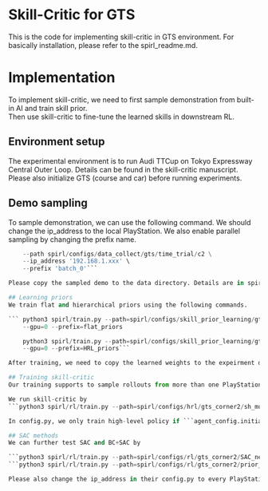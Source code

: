 
# Skill-Critic for GTS

This is the code for implementing skill-critic in GTS environment.
For basically installation, please refer to the spirl_readme.md.

# Implementation
To implement skill-critic, we need to first sample demonstration from built-in AI and train skill prior.  
Then use skill-critic to fine-tune the learned skills in downstream RL.

## Environment setup
The experimental environment is to run Audi TTCup on Tokyo Expressway Central Outer Loop. Details can be found in the skill-critic manuscript. Please also initialize GTS (course and car) before running experiments.

## Demo sampling
To sample demonstration, we can use the following command. We should change the ip_address to the local PlayStation. We also enable parallel sampling by changing the prefix name.

```python spirl/gts_demo_sampler/sample_demo.py \
    --path spirl/configs/data_collect/gts/time_trial/c2 \
    --ip_address '192.168.1.xxx' \
    --prefix 'batch_0'```

Please copy the sampled demo to the data directory. Details are in spirl_readme.md.

## Learning priors
We train flat and hierarchical priors using the following commands.

``` python3 spirl/train.py --path=spirl/configs/skill_prior_learning/gts_corner2/flat --val_data_size=160 \
    --gpu=0 --prefix=flat_priors

    python3 spirl/train.py --path=spirl/configs/skill_prior_learning/gts_corner2/hierarchical_cd --val_data_size=160 \
    --gpu=0 --prefix=HRL_priors```

After training, we need to copy the learned weights to the expeirment directory.

## Training skill-critic
Our training supports to sample rollouts from more than one PlayStation. Please change the ip_address accordingly in the ```spirl/configs/hrl/gts_corner2/sh_multi```. Please also initialize every GTS before experiments. (A quick way is to set ```do_init = True``` in the conf.py)  

We run skill-critic by 
```python3 spirl/rl/train.py --path=spirl/configs/hrl/gts_corner2/sh_multi --seed=0 --gpu=0 --prefix=skill_critic ```

In config.py, we only train high-level policy if ```agent_config.initial_train_stage = skill_critic_stages.HL_TRAIN```, otherwise when ```agent_config.initial_train_stage = skill_critic_stages.HYBRID```, both high- and low-level polices are trained.

## SAC methods
We can further test SAC and BC+SAC by

```python3 spirl/rl/train.py --path=spirl/configs/rl/gts_corner2/SAC_new --seed=0 --gpu=0 --prefix=sac ```
```python3 spirl/rl/train.py --path=spirl/configs/rl/gts_corner2/prior_initialized/bc_multi --seed=0 --gpu=0 --prefix=bc ```

Please also change the ip_address in their config.py to every PlayStation.